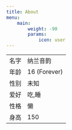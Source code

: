```yaml
---
title: About
menu:
    main: 
        weight: -90
        params:
            icon: user
---
```


|    |              |
|----|--------------|
| 名字 | 纳兰音韵         |   |   |   |   |   |   |   |   |
| 年龄 | 16 (Forever) |   |   |   |   |   |   |   |   |
| 性别 | 未知           |   |   |   |   |   |   |   |   |
| 爱好 | 吃,睡          |   |   |   |   |   |   |   |   |
| 性格 | 懒            |   |   |   |   |   |   |   |   |
| 身高 | 150          |
